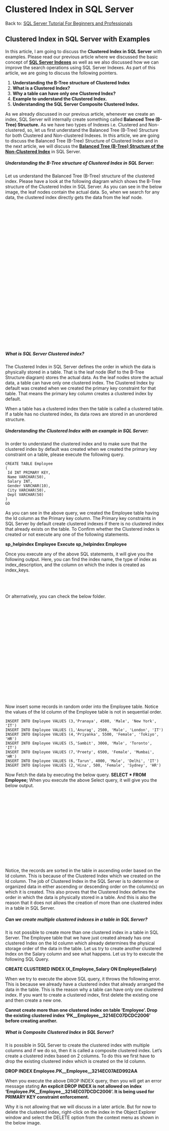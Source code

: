 # Clustered Index in SQL Server

Back to: [SQL Server Tutorial For Beginners and Professionals](https://dotnettutorials.net/course/ms-sql-server/)

## **Clustered Index in SQL Server with Examples**

In this article, I am going to discuss the **Clustered Index in SQL Server** with examples. Please read our previous article where we discussed the basic concept of [**SQL Server Indexes**](https://dotnettutorials.net/lesson/sql-server-indexes/) as well as we also discussed how we can improve the search operations using SQL Server Indexes. As part of this article, we are going to discuss the following pointers.

1. **Understanding the B-Tree structure of Clustered Index**
2. **What is a Clustered Index?**
3. **Why a table can have only one Clustered Index?**
4. **Example to understand the Clustered Index.**
5. **Understanding the SQL Server Composite Clustered Index.**

As we already discussed in our previous article, whenever we create an index, SQL Server will internally create something called **Balanced Tree (B-Tree) Structure.** As we have two types of Indexes i.e. Clustered and Non-clustered, so, let us first understand the Balanced Tree (B-Tree) Structure for both Clustered and Non-clustered Indexes. In this article, we are going to discuss the Balanced Tree (B-Tree) Structure of Clustered Index and in the next article, we will discuss the [**Balanced Tree (B-Tree) Structure of the Non-Clustered Index**](https://dotnettutorials.net/lesson/sql-server-non-clustered-index/) in SQL Server.

##### **Understanding the B-Tree structure of Clustered Index in SQL Server:**

Let us understand the Balanced Tree (B-Tree) structure of the clustered index. Please have a look at the following diagram which shows the B-Tree structure of the Clustered Index in SQL Server. As you can see in the below image, the leaf nodes contain the actual data. So, when we search for any data, the clustered index directly gets the data from the leaf node.

![B-Tree structure of Clustered Index in SQL Server](data:image/svg+xml,%3Csvg%20xmlns=%22http://www.w3.org/2000/svg%22%20width=%22375%22%20height=%22445%22%3E%3C/svg%3E "B-Tree structure of Clustered Index in SQL Server")

##### **What is SQL Server Clustered index?**

The Clustered Index in SQL Server defines the order in which the data is physically stored in a table. That is the leaf node (Ref to the B-Tree Structure diagram) stores the actual data. As the leaf nodes store the actual data, a table can have only one clustered index. The Clustered Index by default was created when we created the primary key constraint for that table. That means the primary key column creates a clustered index by default.

When a table has a clustered index then the table is called a clustered table. If a table has no clustered index, its data rows are stored in an unordered structure.

##### **Understanding the Clustered Index with an example in SQL Server:**

In order to understand the clustered index and to make sure that the clustered index by default was created when we created the primary key constraint on a table, please execute the following query.

```
CREATE TABLE Employee
(
 Id INT PRIMARY KEY,
 Name VARCHAR(50),
 Salary INT,
 Gender VARCHAR(10),
 City VARCHAR(50),
 Dept VARCHAR(50)
)
GO
```

As you can see in the above query, we created the Employee table having the Id column as the Primary key column. The Primary key constraints in SQL Server by default create clustered indexes if there is no clustered index that already exists on the table. To Confirm whether the Clustered index is created or not execute any one of the following statements.

**sp\_helpindex Employee**
**Execute sp\_helpindex Employee**

Once you execute any of the above SQL statements, it will give you the following output. Here, you can find the index name, the type of index as index\_description, and the column on which the index is created as index\_keys.

![Understanding SQL Server Clustered Index with an example:](data:image/svg+xml,%3Csvg%20xmlns=%22http://www.w3.org/2000/svg%22%20width=%22831%22%20height=%2263%22%3E%3C/svg%3E "Understanding SQL Server Clustered Index with an example:")

Or alternatively, you can check the below folder.

![Clustered index folder location in SQL Server](data:image/svg+xml,%3Csvg%20xmlns=%22http://www.w3.org/2000/svg%22%20width=%22490%22%20height=%22304%22%3E%3C/svg%3E "Clustered index folder location in SQL Server")

Now insert some records in random order into the Employee table. Notice the values of the Id column of the Employee table is not in sequential order.

```
INSERT INTO Employee VALUES (3,'Pranaya', 4500, 'Male', 'New York', 'IT')
INSERT INTO Employee VALUES (1,'Anurag', 2500, 'Male', 'London', 'IT')
INSERT INTO Employee VALUES (4,'Priyanka', 5500, 'Female', 'Tokiyo', 'HR')
INSERT INTO Employee VALUES (5,'Sambit', 3000, 'Male', 'Toronto', 'IT')
INSERT INTO Employee VALUES (7,'Preety', 6500, 'Female', 'Mumbai', 'HR')
INSERT INTO Employee VALUES (6,'Tarun', 4000, 'Male', 'Delhi', 'IT')
INSERT INTO Employee VALUES (2,'Hina', 500, 'Female', 'Sydney', 'HR')
```

Now Fetch the data by executing the below query.
**SELECT \* FROM Employee;**
When you execute the above Select query, it will give you the below output.

![Without Clustered Index Fetching data](data:image/svg+xml,%3Csvg%20xmlns=%22http://www.w3.org/2000/svg%22%20width=%22405%22%20height=%22224%22%3E%3C/svg%3E "Without Clustered Index Fetching data")

Notice, the records are sorted in the table in ascending order based on the Id column. This is because of the Clustered Index which we created on the Id column. The job of Clustered Index in the SQL Server is to determine or organized data in either ascending or descending order on the column(s) on which it is created. This also proves that the Clustered Index defines the order in which the data is physically stored in a table. And this is also the reason that it does not allows the creation of more than one clustered index in a table in SQL Server.

##### **Can we create multiple clustered indexes in a table in SQL Server?**

It is not possible to create more than one clustered index in a table in SQL Server. The Employee table that we have just created already has one clustered Index on the Id column which already determines the physical storage order of the data in the table. Let us try to create another clustered Index on the Salary column and see what happens. Let us try to execute the following SQL Query.

**CREATE CLUSTERED INDEX IX\_Employee\_Salary ON Employee(Salary)**

When we try to execute the above SQL query, it throws the following error. This is because we already have a clustered index that already arranged the data in the table. This is the reason why a table can have only one clustered index. If you want to create a clustered index, first delete the existing one and then create a new one.

**Cannot create more than one clustered index on table ‘Employee’. Drop the existing clustered index ‘PK\_\_Employee\_\_3214EC07DCDC2006’ before creating another.**

##### **What is Composite Clustered Index in SQL Server?**

It is possible in SQL Server to create the clustered index with multiple columns and if we do so, then it is called a composite clustered index. Let’s create a clustered index based on 2 columns. To do this we first have to drop the existing clustered index which is created on the Id column.

**DROP INDEX Employee.PK\_\_Employee\_\_3214EC07AED992AA**

When you execute the above DROP INDEX query, then you will get an error message stating **An explicit DROP INDEX is not allowed on index ‘Employee.PK\_\_Employee\_\_3214EC07DCDC2006’. It is being used for PRIMARY KEY constraint enforcement.**

Why it is not allowing that we will discuss in a later article. But for now to delete the clustered index, right-click on the index in the Object Explorer window and select the DELETE option from the context menu as shown in the below image.

![Delete Clustered Index in SQL Server](data:image/svg+xml,%3Csvg%20xmlns=%22http://www.w3.org/2000/svg%22%20width=%22579%22%20height=%22684%22%3E%3C/svg%3E "Delete Clustered Index in SQL Server")

Once you delete the existing Clustered Index, then execute the following CREATE INDEX query to create a composite clustered Index on the Gender and Salary columns of the Employee table.
**CREATE CLUSTERED INDEX IX\_Employee\_Gender\_Salary ON Employee(Gender DESC, Salary ASC)**

##### **Fetching the Data:**

Now issue the following select query to fetch the data,
**SELECT \* FROM Employee;**
When you execute the above select query, you will get the following data. Now, you can see the data FIRST arranged by Gender in descending order and then by Salary in ascending order.

![How Clustered Index works in SQL Server with Examples](data:image/svg+xml,%3Csvg%20xmlns=%22http://www.w3.org/2000/svg%22%20width=%22443%22%20height=%22235%22%3E%3C/svg%3E "How Clustered Index works in SQL Server with Examples")

In the next article, I am going to discuss the [**Non-Clustered Index in SQL Server**](https://dotnettutorials.net/lesson/sql-server-non-clustered-index/) with Examples. Here, in this article, I try to explain the **Clustered Index in SQL Servers** with Examples. I hope you enjoy this article and understand How Clustered Index works in SQL Servers with Examples.

[![dotnettutorials 1280x720](data:image/svg+xml,%3Csvg%20xmlns=%22http://www.w3.org/2000/svg%22%20width=%221280%22%20height=%22720%22%3E%3C/svg%3E)](https://dotnettutorials.net/pranaya-rout/)

[Dot Net Tutorials](https://dotnettutorials.net/pranaya-rout/)

**About the Author: Pranaya Rout**

Pranaya Rout has published more than 3,000 articles in his 11-year career. Pranaya Rout has very good experience with Microsoft Technologies, Including C#, VB, ASP.NET MVC, ASP.NET Web API, EF, EF Core, ADO.NET, LINQ, SQL Server, MYSQL, Oracle, ASP.NET Core, Cloud Computing, Microservices, Design Patterns and still learning new technologies.

https://www.facebook.com/tutorialsdotnet/http://www.linkedin.com/in/pranaya-routhttps://twitter.com/RoutPranayahttps://www.youtube.com/@DotNetTutorialshttps://wa.me/917021801173https://t.me/dotnettutorials

### 3 thoughts on “Clustered Index in SQL Server”

1. ![](data:image/svg+xml,%3Csvg%20xmlns=%22http://www.w3.org/2000/svg%22%20width=%2250%22%20height=%2250%22%3E%3C/svg%3E)

**Jennifer**

[November 29, 2019 at 10:50 pm](https://dotnettutorials.net/lesson/sql-server-clustered-index/#comment-515)

Thank you so much for providing all valuable techniques.Your content is very well-organized and easy to understand !!!!!

[Reply](https://dotnettutorials.net/lesson/sql-server-clustered-index//#comment-515)
2. ![](data:image/svg+xml,%3Csvg%20xmlns=%22http://www.w3.org/2000/svg%22%20width=%2250%22%20height=%2250%22%3E%3C/svg%3E)

**Annonymous**

[October 24, 2023 at 4:29 am](https://dotnettutorials.net/lesson/sql-server-clustered-index/#comment-4728)

Wonderful explanation. Easy to understand.

[Reply](https://dotnettutorials.net/lesson/sql-server-clustered-index//#comment-4728)
3. ![](data:image/svg+xml,%3Csvg%20xmlns=%22http://www.w3.org/2000/svg%22%20width=%2250%22%20height=%2250%22%3E%3C/svg%3E)

**Sambit Kumar Pati**

[January 14, 2024 at 1:39 pm](https://dotnettutorials.net/lesson/sql-server-clustered-index/#comment-4826)

Detailed easy to understand tutorial. Following from my placement days 2019. have recommended to my colleagues.
Please make data warehouse and data modelling house tutorial.

[Reply](https://dotnettutorials.net/lesson/sql-server-clustered-index//#comment-4826)

### Leave a Reply [Cancel reply](/lesson/sql-server-clustered-index/#respond)

Your email address will not be published. Required fields are marked \*

Comment \* 

Name\*

Email\*

Website

---